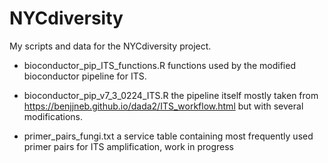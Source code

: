 # NYCdiversity

My scripts and data for the NYCdiversity project.

* bioconductor_pip_ITS_functions.R functions used by the modified bioconductor pipeline for ITS. 

* bioconductor_pip_v7_3_0224_ITS.R the pipeline itself mostly taken from https://benjjneb.github.io/dada2/ITS_workflow.html but with several modifications. 

* primer_pairs_fungi.txt a service table containing most frequently used primer pairs for ITS amplification, work in progress

